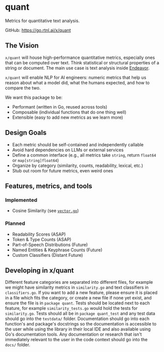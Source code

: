 # quant

Metrics for quantitative text analysis.

GitHub: <https://go.rtnl.ai/x/quant>

## The Vision

`x/quant` will house high-performance quantitative metrics, especially ones that can be computed over text.
Think statistical or structural properties of a string or document.
The main use case is text analysis inside [Endeavor](https://github.com/rotationalio/endeavor).

`x/quant` will enable NLP for AI engineers: numeric metrics that help us reason about what a model did, what the humans expected, and how to compare the two.

We want this package to be:

* Performant (written in Go, reused across tools)
* Composable (individual functions that do one thing well)
* Extensible (easy to add new metrics as we learn more)

## Design Goals

* Each metric should be self-contained and independently callable
* Avoid hard dependencies on LLMs or external services
* Define a common interface (e.g., all metrics take `string`, return `float64` or `map[string]float64`)
* Organize by category (similarity, counts, readability, lexical, etc.)
* Stub out room for future metrics, even weird ones

## Features, metrics, and tools

### Implemented

* Cosine Similarity (see [`vector.go`](./vector.go))

### Planned

* Readability Scores (ASAP)
* Token & Type Counts (ASAP)
* Part-of-Speech Distributions (Future)
* Named Entities & Keyphrase Counts (Future)
* Custom Classifiers (Distant Future)

## Developing in x/quant

Different feature categories are separated into different files, for example we might have similarity metrics in `similarity.go` and text classifiers in `classifiers.go`.
If you want to add a new feature, please ensure it is placed in a file which fits the category, or create a new file if none yet exist, and ensure the file is in `package quant`.
Tests should be located next to each feature, for example `similarity_tests.go` would hold the tests for `similarity.go`.
Tests should all be in `package quant_test` and any test data should go into the `testdata/` folder.
Documentation should go into each function's and package's docstrings so the documentation is accessible to the user while using the library in their local IDE and also available using Go's documentation tools.
Any documentation or research that isn't immediately relevant to the user in the code context should go into the `docs/` folder.
